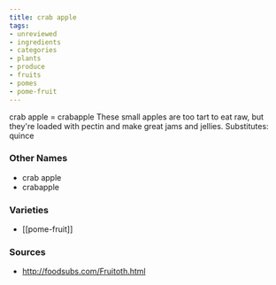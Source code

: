 ```yaml
---
title: crab apple
tags:
- unreviewed
- ingredients
- categories
- plants
- produce
- fruits
- pomes
- pome-fruit
---
```

crab apple = crabapple These small apples are too tart to eat raw, but they're loaded with pectin and make great jams and jellies. Substitutes: quince

### Other Names

* crab apple
* crabapple

### Varieties

* [[pome-fruit]]

### Sources
* http://foodsubs.com/Fruitoth.html

